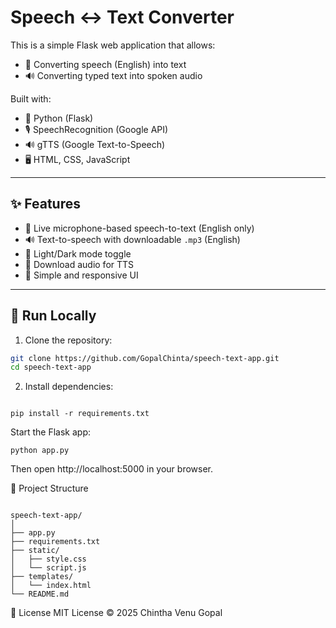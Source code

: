 

#  Speech ↔ Text Converter

This is a simple Flask web application that allows:

- 🎤 Converting speech (English) into text  
- 🔊 Converting typed text into spoken audio

Built with:
- 🐍 Python (Flask)
- 🎙️ SpeechRecognition (Google API)
- 🔊 gTTS (Google Text-to-Speech)
- 🖥️ HTML, CSS, JavaScript

---

## ✨ Features

- 🎤 Live microphone-based speech-to-text (English only)
- 🔊 Text-to-speech with downloadable `.mp3` (English)
- 🌙 Light/Dark mode toggle
- 💾 Download audio for TTS
- 🧹 Simple and responsive UI

---

## 🚀 Run Locally

1. Clone the repository:

```bash
git clone https://github.com/GopalChinta/speech-text-app.git
cd speech-text-app
```

2. Install dependencies:
```

pip install -r requirements.txt
```
Start the Flask app:

```
python app.py
```
Then open http://localhost:5000 in your browser.

📁 Project Structure
```

speech-text-app/
│
├── app.py
├── requirements.txt
├── static/
│   ├── style.css
│   └── script.js
├── templates/
│   └── index.html
└── README.md
```


📄 License
MIT License
© 2025 Chintha Venu Gopal


